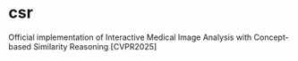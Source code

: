 # csr
Official implementation of Interactive Medical Image Analysis with Concept-based Similarity Reasoning [CVPR2025]
